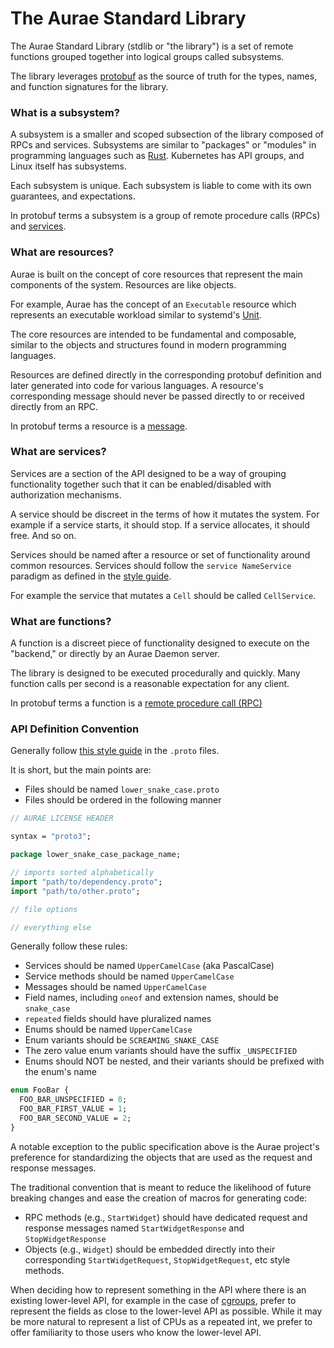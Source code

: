 # The Aurae Standard Library

The Aurae Standard Library (stdlib or "the library") is a set of remote functions grouped together into logical groups called subsystems.

The library leverages [protobuf](https://github.com/protocolbuffers/protobuf) as the source of truth for the types, names, and function signatures for the library.

### What is a subsystem?

A subsystem is a smaller and scoped subsection of the library composed of RPCs and services. Subsystems are similar to "packages" or "modules" in programming languages such as [Rust](https://github.com/rust-lang/rust/tree/master/library/core/src). Kubernetes has API groups, and Linux itself has subsystems.

Each subsystem is unique. Each subsystem is liable to come with its own guarantees, and expectations.

In protobuf terms a subsystem is a group of remote procedure calls (RPCs) and [services](https://protobuf.dev/reference/protobuf/proto3-spec/#service_definition).

### What are resources?

Aurae is built on the concept of core resources that represent the main components of the system. Resources are like objects.

For example, Aurae has the concept of an `Executable` resource which represents an executable workload similar to systemd's [Unit](https://www.freedesktop.org/software/systemd/man/systemd.unit.html).

The core resources are intended to be fundamental and composable, similar to the objects and structures found in modern programming languages.

Resources are defined directly in the corresponding protobuf definition and later generated into code for various languages. A resource's corresponding message should never be passed directly to or received directly from an RPC.

In protobuf terms a resource is a [message](https://protobuf.dev/programming-guides/proto3/#simple).

### What are services?

Services are a section of the API designed to be a way of grouping functionality together such that it can be enabled/disabled with authorization mechanisms.

A service should be discreet in the terms of how it mutates the system. For example if a service starts, it should stop. If a service allocates, it should free. And so on.

Services should be named after a resource or set of functionality around common resources.
Services should follow the `service NameService` paradigm as defined in the [style guide](https://protobuf.dev/programming-guides/style/).

For example the service that mutates a `Cell` should be called `CellService`.

### What are functions?

A function is a discreet piece of functionality designed to execute on the "backend," or directly by an Aurae Daemon server.

The library is designed to be executed procedurally and quickly. Many function calls per second is a reasonable expectation for any client.

In protobuf terms a function is a [remote procedure call (RPC)](https://protobuf.dev/programming-guides/proto3/#services)

### API Definition Convention

Generally follow [this style guide](https://protobuf.dev/programming-guides/style/) in the `.proto` files.

It is short, but the main points are:

- Files should be named `lower_snake_case.proto`
- Files should be ordered in the following manner

```proto
// AURAE LICENSE HEADER

syntax = "proto3";

package lower_snake_case_package_name;

// imports sorted alphabetically
import "path/to/dependency.proto";
import "path/to/other.proto";

// file options

// everything else

``` 

Generally follow these rules:

- Services should be named `UpperCamelCase` (aka PascalCase)
- Service methods should be named `UpperCamelCase`
- Messages should be named `UpperCamelCase`
- Field names, including `oneof` and extension names, should be `snake_case`
- `repeated` fields should have pluralized names
- Enums should be named `UpperCamelCase`
- Enum variants should be `SCREAMING_SNAKE_CASE`
- The zero value enum variants should have the suffix `_UNSPECIFIED`
- Enums should NOT be nested, and their variants should be prefixed with the enum's name

```proto
enum FooBar {
  FOO_BAR_UNSPECIFIED = 0;
  FOO_BAR_FIRST_VALUE = 1;
  FOO_BAR_SECOND_VALUE = 2;
}
``` 

A notable exception to the public specification above is the Aurae project's preference for standardizing the objects that are used as the request and response messages.

The traditional convention that is meant to reduce the likelihood of future breaking changes and ease the creation of macros for generating code:

- RPC methods (e.g., `StartWidget`) should have dedicated request and response messages named `StartWidgetResponse` and `StopWidgetResponse`
- Objects (e.g., `Widget`) should be embedded directly into their corresponding `StartWidgetRequest`, `StopWidgetRequest`, etc style methods.

When deciding how to represent something in the API where there is an existing lower-level API, for example in the case of [cgroups](https://docs.kernel.org/admin-guide/cgroup-v2.html), prefer to represent the fields as close to the lower-level API as possible.  While it may be more natural to represent a list of CPUs as a repeated int, we prefer to offer familiarity to those users who know the lower-level API.
